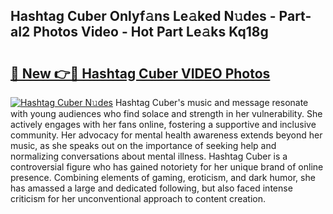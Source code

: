 ## Hashtag Cuber Onlyf𝚊ns Le𝚊ked N𝚞des - Part-aI2 Photos Video - Hot Part Le𝚊ks Kq18g

# <h2><a href="http://ab53527.deff.icu/?id=Hashtag+Cuber">🔗 New 👉🔴 Hashtag Cuber VIDEO Photos</a></h2>

[![Hashtag Cuber N𝚞des](https://i.imgur.com/rIISA9y.gif)](http://ab53527.deff.icu/?id=Hashtag+Cuber)
Hashtag Cuber's music and message resonate with young audiences who find solace and strength in her vulnerability. She actively engages with her fans online, fostering a supportive and inclusive community. Her advocacy for mental health awareness extends beyond her music, as she speaks out on the importance of seeking help and normalizing conversations about mental illness. Hashtag Cuber is a controversial figure who has gained notoriety for her unique brand of online presence. Combining elements of gaming, eroticism, and dark humor, she has amassed a large and dedicated following, but also faced intense criticism for her unconventional approach to content creation.
